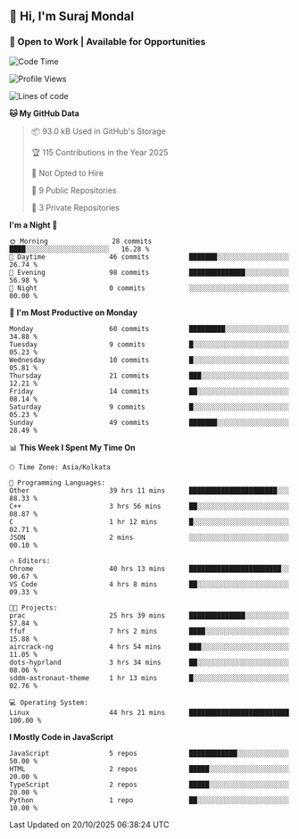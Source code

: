## 👋 Hi, I'm Suraj Mondal
### 🚀 Open to Work | Available for Opportunities

<!--START_SECTION:waka-->
![Code Time](http://img.shields.io/badge/Code%20Time-97%20hrs%2010%20mins-blue)

![Profile Views](http://img.shields.io/badge/Profile%20Views-215-blue)

![Lines of code](https://img.shields.io/badge/From%20Hello%20World%20I%27ve%20Written-100.4%20thousand%20lines%20of%20code-blue)

**🐱 My GitHub Data** 

> 📦 93.0 kB Used in GitHub's Storage 
 > 
> 🏆 115 Contributions in the Year 2025
 > 
> 🚫 Not Opted to Hire
 > 
> 📜 9 Public Repositories 
 > 
> 🔑 3 Private Repositories 
 > 
**I'm a Night 🦉** 

```text
🌞 Morning                28 commits          ████░░░░░░░░░░░░░░░░░░░░░   16.28 % 
🌆 Daytime                46 commits          ███████░░░░░░░░░░░░░░░░░░   26.74 % 
🌃 Evening                98 commits          ██████████████░░░░░░░░░░░   56.98 % 
🌙 Night                  0 commits           ░░░░░░░░░░░░░░░░░░░░░░░░░   00.00 % 
```
📅 **I'm Most Productive on Monday** 

```text
Monday                   60 commits          █████████░░░░░░░░░░░░░░░░   34.88 % 
Tuesday                  9 commits           █░░░░░░░░░░░░░░░░░░░░░░░░   05.23 % 
Wednesday                10 commits          █░░░░░░░░░░░░░░░░░░░░░░░░   05.81 % 
Thursday                 21 commits          ███░░░░░░░░░░░░░░░░░░░░░░   12.21 % 
Friday                   14 commits          ██░░░░░░░░░░░░░░░░░░░░░░░   08.14 % 
Saturday                 9 commits           █░░░░░░░░░░░░░░░░░░░░░░░░   05.23 % 
Sunday                   49 commits          ███████░░░░░░░░░░░░░░░░░░   28.49 % 
```


📊 **This Week I Spent My Time On** 

```text
🕑︎ Time Zone: Asia/Kolkata

💬 Programming Languages: 
Other                    39 hrs 11 mins      ██████████████████████░░░   88.33 % 
C++                      3 hrs 56 mins       ██░░░░░░░░░░░░░░░░░░░░░░░   08.87 % 
C                        1 hr 12 mins        █░░░░░░░░░░░░░░░░░░░░░░░░   02.71 % 
JSON                     2 mins              ░░░░░░░░░░░░░░░░░░░░░░░░░   00.10 % 

🔥 Editors: 
Chrome                   40 hrs 13 mins      ███████████████████████░░   90.67 % 
VS Code                  4 hrs 8 mins        ██░░░░░░░░░░░░░░░░░░░░░░░   09.33 % 

🐱‍💻 Projects: 
prac                     25 hrs 39 mins      ██████████████░░░░░░░░░░░   57.84 % 
ffuf                     7 hrs 2 mins        ████░░░░░░░░░░░░░░░░░░░░░   15.88 % 
aircrack-ng              4 hrs 54 mins       ███░░░░░░░░░░░░░░░░░░░░░░   11.05 % 
dots-hyprland            3 hrs 34 mins       ██░░░░░░░░░░░░░░░░░░░░░░░   08.06 % 
sddm-astronaut-theme     1 hr 13 mins        █░░░░░░░░░░░░░░░░░░░░░░░░   02.76 % 

💻 Operating System: 
Linux                    44 hrs 21 mins      █████████████████████████   100.00 % 
```

**I Mostly Code in JavaScript** 

```text
JavaScript               5 repos             ████████████░░░░░░░░░░░░░   50.00 % 
HTML                     2 repos             █████░░░░░░░░░░░░░░░░░░░░   20.00 % 
TypeScript               2 repos             █████░░░░░░░░░░░░░░░░░░░░   20.00 % 
Python                   1 repo              ██░░░░░░░░░░░░░░░░░░░░░░░   10.00 % 
```




 Last Updated on 20/10/2025 06:38:24 UTC
<!--END_SECTION:waka-->
